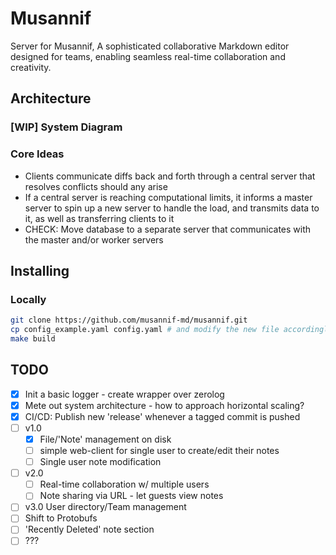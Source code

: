 # Musannif

Server for Musannif, A sophisticated collaborative Markdown editor designed for teams, enabling seamless real-time collaboration and creativity.

## Architecture

### [WIP] System Diagram

### Core Ideas

- Clients communicate diffs back and forth through a central server that resolves conflicts should any arise
- If a central server is reaching computational limits, it informs a master server to spin up a new server to handle the load, and transmits data to it, as well as transferring clients to it
- CHECK: Move database to a separate server that communicates with the master and/or worker servers

## Installing

### Locally

```bash
git clone https://github.com/musannif-md/musannif.git
cp config_example.yaml config.yaml # and modify the new file accordingly
make build
```

## TODO

- [x] Init a basic logger - create wrapper over zerolog
- [x] Mete out system architecture - how to approach horizontal scaling?
- [x] CI/CD: Publish new 'release' whenever a tagged commit is pushed
- [ ] v1.0
  - [x] File/'Note' management on disk
  - [ ] simple web-client for single user to create/edit their notes
  - [ ] Single user note modification
- [ ] v2.0
  - [ ] Real-time collaboration w/ multiple users
  - [ ] Note sharing via URL - let guests view notes
- [ ] v3.0 User directory/Team management
- [ ] Shift to Protobufs
- [ ] 'Recently Deleted' note section
- [ ] ???
